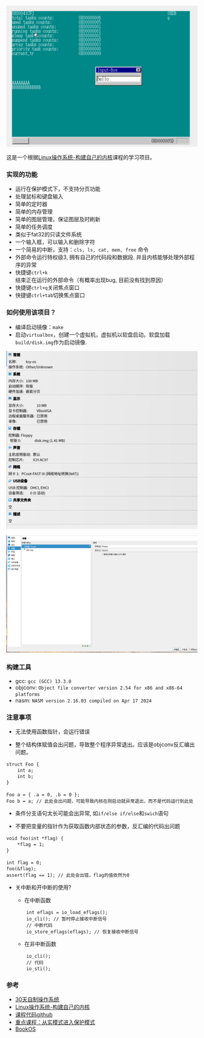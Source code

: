 ![0.png](./screenshot/0.png)

这是一个根据[Linux操作系统-构建自己的内核](https://www.bilibili.com/video/BV1VJ41157wq?spm_id_from=333.788.videopod.episodes&vd_source=da23da82658adda9cbdfd045a9e6daf7)课程的学习项目。

### 实现的功能
- 运行在保护模式下，不支持分页功能
- 处理鼠标和键盘输入
- 简单的定时器
- 简单的内存管理
- 简单的图层管理，保证图层及时刷新
- 简单的任务调度
- 类似于fat32的只读文件系统
- 一个输入框，可以输入和删除字符
- 一个简易的中断，支持：`cls, ls, cat, mem, free` 命令
- 外部命令运行特权级3, 拥有自己的代码段和数据段. 并且内核能够处理外部程序的异常
- 快捷键`ctrl+k`结束正在运行的外部命令（有概率出现bug, 目前没有找到原因）
- 快捷键`ctrl+q`关闭焦点窗口
- 快捷键`ctrl+tab`切换焦点窗口

### 如何使用该项目？
- 编译启动镜像：`make`
- 启动`virtualbox`，创建一个虚拟机，虚拟机以软盘启动。软盘加载`build/disk.img`作为启动镜像.

![1.png](./screenshot/1.png)

![1.png](./screenshot/2.png)

### 构建工具
- gcc: `gcc (GCC) 13.3.0`
- objconv: `Object file converter version 2.54 for x86 and x86-64 platforms`
- nasm: `NASM version 2.16.03 compiled on Apr 17 2024`

### 注意事项
- 无法使用函数指针，会运行错误

- 整个结构体赋值会出问题，导致整个程序异常退出。应该是objconv反汇编出问题。
```
struct Foo {
    int a;
    int b;
}

Foo a = { .a = 0, .b = 0 };
Foo b = a; // 此处会出问题，可能导致内核在刚启动就异常退出，而不是代码运行到此处
```

- 条件分支语句太长可能会出异常, 如`if/else if/else`和`swich`语句

- 不要把变量的指针作为获取函数内部状态的参数，反汇编的代码出问题
```
void foo(int *flag) {
    *flag = 1;
}

int flag = 0;
foo(&flag);
assert(flag == 1); // 此处会出错，flag的值依然为0
```

- 关中断和开中断的使用?
    - 在中断函数
    ```
        int eflags = io_load_eflags();
        io_cli(); // 暂时停止接收中断信号
        // 中断代码
        io_store_eflags(eflags); // 恢复接收中断信号
    ```

    - 在非中断函数
    ````
        io_cli();
        // 代码
        io_sti();
    ````

### 参考
- [30天自制操作系统](https://github.com/oddman2017/haribote)
- [Linux操作系统-构建自己的内核](https://www.bilibili.com/video/BV1VJ41157wq?spm_id_from=333.788.videopod.episodes&vd_source=da23da82658adda9cbdfd045a9e6daf7)
- [课程代码github](https://github.com/wycl16514)
- [重点课程：从实模式进入保护模式](https://www.bilibili.com/video/BV1VJ41157wq?spm_id_from=333.788.player.switch&vd_source=da23da82658adda9cbdfd045a9e6daf7&p=5)
- [BookOS](https://github.com/hzcx998/BookOS)
